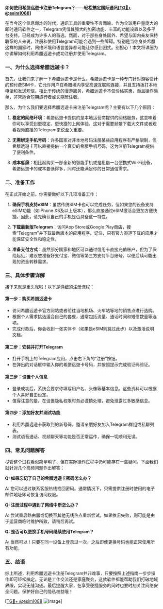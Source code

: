 **如何使用希腊远遊卡注册Telegram？——轻松搞定国际通讯[[TG💪+ @esim1088](https://t.me/s/esim1088)]**

在当今这个信息爆炸的时代，通讯工具的重要性不言而喻。作为全球用户量庞大的即时通讯软件之一，Telegram凭借其强大的加密功能、丰富的功能设置以及多平台支持，已经成为许多人的首选。然而，对于那些身处国外、希望与国内亲友保持联系的人来说，注册和使用Telegram可能会遇到一些障碍。特别是当你身处希腊这样的国家时，网络环境和语言差异都可能让你感到困扰。别担心！本文将详细为你讲解如何利用希腊远遊卡成功注册并使用Telegram。

### 一、为什么选择希腊远遊卡？

首先，让我们来了解一下希腊远遊卡是什么。希腊远遊卡是一种专门针对游客设计的预付费SIM卡，它允许用户在希腊境内享受高速互联网连接，并且支持拨打本地电话和发送短信。相比于传统的漫游服务，希腊远遊卡不仅价格实惠，而且操作简单，非常适合短期旅行者或长期居住者。

那么，为什么我们要选择希腊远遊卡来注册Telegram呢？主要有以下几个原因：

1. **稳定的网络环境**：希腊远遊卡提供的是本地运营商提供的网络服务，这意味着你可以享受到更稳定、更快捷的上网体验，这对于需要频繁下载大文件或者观看视频直播的Telegram来说至关重要。
   
2. **无需绑定手机号码**：许多国家对非本地号码注册某些应用程序有严格限制，但希腊远遊卡可以直接提供一个真实的希腊手机号码，这为注册Telegram提供了便利条件。
   
3. **成本低廉**：相比起购买一部全新的智能手机或是租借一台便携式Wi-Fi设备，希腊远遊卡的成本要低得多，同时还能满足你的日常通信需求。

### 二、准备工作

在正式开始之前，你需要做好以下几项准备工作：

1. **确保手机支持eSIM**：虽然传统SIM卡也可以完成任务，但如果您的设备支持eSIM功能（如iPhone XS及以上版本），那么直接通过eSIM激活会更加方便快捷。因此，请先确认自己的手机是否具备这一特性。
   
2. **下载最新版Telegram**：访问App Store或Google Play商店，搜索“Telegram”并下载最新版本的应用程序。记住，只有官方渠道下载的应用才能保证安全性和稳定性。
   
3. **准备支付方式**：虽然部分国家和地区可以通过信用卡直接充值账户，但为了保险起见，建议您准备好支付宝、微信等第三方支付平台账号，以便后续可能出现的资金转移需求。

### 三、具体步骤详解

接下来就是重头戏啦！以下是详细的注册流程：

#### 第一步：购买希腊远遊卡

- 访问希腊远遊卡官方网站或者前往当地机场、火车站等地的销售点进行选购。
- 根据个人需求挑选适合自己的套餐，通常包括流量、通话时间和短信数量等选项。
- 完成付款后，你会收到一张实体卡（如果是eSIM则跳过此步）以及激活说明文档。

#### 第二步：安装并打开Telegram

- 打开手机上的Telegram应用，点击右下角的“注册”按钮。
- 在弹出的对话框中输入你的希腊远遊卡号码，并按照提示完成验证码验证。

#### 第三步：设置个人信息

- 登录成功后，系统会要求你填写用户名、头像等基本信息。这些资料可以根据个人喜好自由设定。
- 值得注意的是，在设置隐私权限时务必谨慎处理，避免泄露过多敏感信息。

#### 第四步：添加好友并测试功能

- 利用希腊远遊卡获取到的新号码，邀请亲朋好友加入Telegram群组或私聊列表。
- 测试语音通话、视频聊天等功能是否正常运作，确保一切顺利无误。

### 四、常见问题解答

尽管整个过程看似简单明了，但在实际操作过程中仍可能存在一些疑问。下面我们就针对几个高频问题作出解答：

**Q: 如果忘记了自己的希腊远遊卡密码怎么办？**

A: 您可以通过联系客服热线找回密码。通常情况下，只需提供注册时使用的电子邮件地址即可恢复访问权限。

**Q: 注册过程中遇到了网络中断怎么办？**

A: 尝试重启路由器或切换至其他无线热点重新尝试。如果依旧失败，则可能是由于运营商临时维护所致，请稍后再试。

**Q: 是否可以更换手机号码继续使用Telegram？**

A: 当然可以！只要在同一设备上登录过一次，之后即使更换号码也能正常使用所有功能。

### 五、结语

综上所述，利用希腊远遊卡注册Telegram并非难事，只要按照上述指南一步步操作即可轻松搞定。无论是工作交流还是家庭聚会，这款软件都能帮助我们打破地域界限，实现无缝沟通。最后提醒大家，在享受便捷服务的同时也要时刻关注网络安全问题，保护好自己的隐私权益哦！

[[TG💪+ @esim1088](https://t.me/s/esim1088) ![Image](https://i.postimg.cc/4NQfJmqS/Snipaste-2025-05-13-00-14-12.png)]